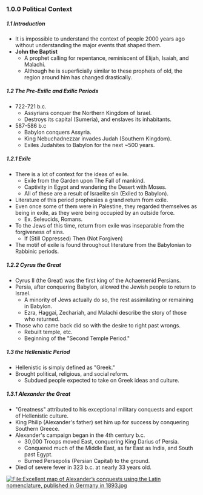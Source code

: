 ### 1.0.0 Political Context
##### 1.1 Introduction
- It is impossible to understand the context of people 2000 years ago without understanding the major events that shaped them.
- **John the Baptist**
	- A prophet calling for repentance, reminiscent of Elijah, Isaiah, and Malachi.
	- Although he is superficially similar to these prophets of old, the region around him has changed drastically.

##### 1.2 The Pre-Exilic and Exilic Periods
- 722-721 b.c.
	- Assyrians conquer the Northern Kingdom of Israel.
	- Destroys its capital (Sumeria), and enslaves its inhabitants.
- 587-586 b.c
	- Babylon conquers Assyria.
	- King Nebuchadnezzar invades Judah (Southern Kingdom).
	- Exiles Judahites to Babylon for the next ~500 years.

##### 1.2.1 Exile
- There is a lot of context for the ideas of exile.
	- Exile from the Garden upon The Fall of mankind.
	- Captivity in Egypt and wandering the Desert with Moses.
	- All of these are a result of Israelite sin (Exiled to Babylon).
- Literature of this period prophesies a grand return from exile.
- Even once some of them were in Palestine, they regarded themselves as being in exile, as they were being occupied by an outside force.
	- Ex. Seleucids, Romans.
- To the Jews of this time, return from exile was inseparable from the forgiveness of sins.
	- If (Still Oppressed) Then (Not Forgiven)
- The motif of exile is found throughout literature from the Babylonian to  Rabbinic periods.

##### 1.2.2 Cyrus the Great
- Cyrus II (the Great) was the first king of the Achaemenid Persians.
- Persia, after conquering Babylon, allowed the Jewish people to return to Israel.
	- A minority of Jews actually do so, the rest assimilating or remaining in Babylon.
	- Ezra, Haggai,  Zechariah, and Malachi describe the story of those who returned.
- Those who came back did so with the desire to right past wrongs.
	- Rebuilt temple, etc.
	- Beginning of the "Second Temple Period."

##### 1.3 the Hellenistic Period
- Hellenistic is simply defined as "Greek."
- Brought political, religious, and social reform.
	- Subdued people expected to take on Greek ideas and culture.

##### 1.3.1 Alexander the Great
- "Greatness" attributed to his exceptional military conquests and export of Hellenistic culture.
- King Philip (Alexander's father) set him up for success by conquering Southern Greece.
- Alexander's campaign began in the 4th century b.c.
	- 30,000 Troops moved East, conquering King Darius of Persia.
	- Conquered much of the Middle East, as far East as India, and South past Egypt.
	- Burned Persepolis (Persian Capital) to the ground.
- Died of severe fever in 323 b.c. at nearly 33 years old.

[![File:Excellent map of Alexander’s conquests using the Latin nomenclature, published in Germany in 1893.jpg](https://upload.wikimedia.org/wikipedia/commons/thumb/c/cb/Excellent_map_of_Alexander%E2%80%99s_conquests_using_the_Latin_nomenclature%2C_published_in_Germany_in_1893.jpg/800px-Excellent_map_of_Alexander%E2%80%99s_conquests_using_the_Latin_nomenclature%2C_published_in_Germany_in_1893.jpg?20060321051312)](https://upload.wikimedia.org/wikipedia/commons/c/cb/Excellent_map_of_Alexander%E2%80%99s_conquests_using_the_Latin_nomenclature%2C_published_in_Germany_in_1893.jpg)




